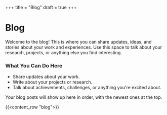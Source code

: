 +++
title = "Blog"
draft = true
+++

# Blog

Welcome to the blog! This is where you can share updates, ideas, and stories about your work and experiences. Use this space to talk about your research, projects, or anything else you find interesting.

### What You Can Do Here

- Share updates about your work.
- Write about your projects or research.
- Talk about achievements, challenges, or anything you're excited about.

Your blog posts will show up here in order, with the newest ones at the top.

{{<content_row "blog">}}